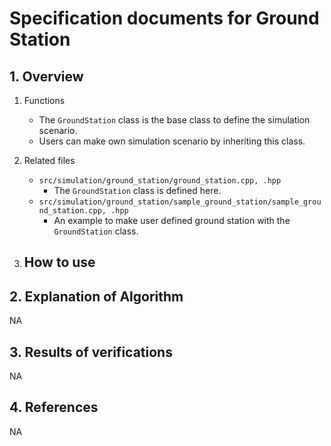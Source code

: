 # Specification documents for Ground Station

## 1.  Overview

1. Functions
   - The `GroundStation` class is the base class to define the simulation scenario.
   - Users can make own simulation scenario by inheriting this class.

2. Related files
   - `src/simulation/ground_station/ground_station.cpp, .hpp`
     - The `GroundStation` class is defined here.
   - `src/simulation/ground_station/sample_ground_station/sample_ground_station.cpp, .hpp`
     - An example to make user defined ground station with the `GroundStation` class.


3. How to use
   - 
  

## 2. Explanation of Algorithm
NA

## 3. Results of verifications
NA

## 4. References
NA
